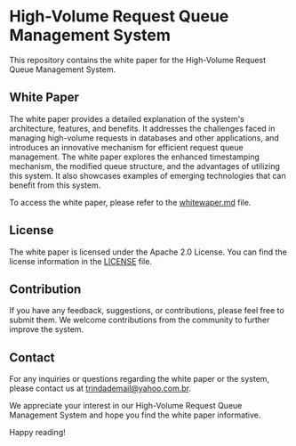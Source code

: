 # High-Volume Request Queue Management System

This repository contains the white paper for the High-Volume Request Queue Management System. 

## White Paper
The white paper provides a detailed explanation of the system's architecture, features, and benefits. It addresses the challenges faced in managing high-volume requests in databases and other applications, and introduces an innovative mechanism for efficient request queue management. The white paper explores the enhanced timestamping mechanism, the modified queue structure, and the advantages of utilizing this system. It also showcases examples of emerging technologies that can benefit from this system.

To access the white paper, please refer to the [whitewaper.md](whitepaper.md) file.

## License
The white paper is licensed under the Apache 2.0 License. You can find the license information in the [LICENSE](LICENSE) file.

## Contribution
If you have any feedback, suggestions, or contributions, please feel free to submit them. We welcome contributions from the community to further improve the system.

## Contact
For any inquiries or questions regarding the white paper or the system, please contact us at [trindademail@yahoo.com.br](mailto:trindademail@yahoo.com.br).

We appreciate your interest in our High-Volume Request Queue Management System and hope you find the white paper informative.

Happy reading!
